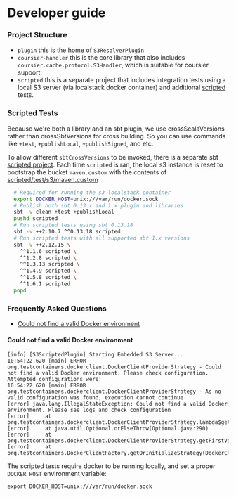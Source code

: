 Developer guide
===============

### Project Structure

* `plugin` this is the home of `S3ResolverPlugin`
* `coursier-handler` this is the core library that also includes `coursier.cache.protocol.S3Handler`, which is suitable for coursier support.
* `scripted` this is a separate project that includes integration tests using a local S3 server (via localstack docker container) and additional [scripted](https://www.scala-sbt.org/1.x/docs/Testing-sbt-plugins.html) tests.

### Scripted Tests

Because we're both a library and an sbt plugin, we use crossScalaVersions rather than crossSbtVersions for cross building. So you can use commands like `+test`, `+publishLocal`, `+publishSigned`, and etc.

To allow different `sbtCrossVersions` to be invoked, there is a separate sbt [scripted project](scripted/build.sbt). Each time `scripted` is ran, the local s3 instance is reset to bootstrap the bucket `maven.custom` with the contents of [scripted/test/s3/maven.custom](scripted/test/s3/maven.custom)

```bash
  # Required for running the s3 localstack container
  export DOCKER_HOST=unix:///var/run/docker.sock
  # Publish both sbt 0.13.x and 1.x plugin and libraries
  sbt -v clean +test +publishLocal
  pushd scripted
  # Run scripted tests using sbt 0.13.18
  sbt -v ++2.10.7 ^^0.13.18 scripted
  # Run scripted tests with all supported sbt 1.x versions
  sbt -v ++2.12.15 \
    ^^1.1.6 scripted \
    ^^1.2.8 scripted \
    ^^1.3.13 scripted \
    ^^1.4.9 scripted \
    ^^1.5.8 scripted \
    ^^1.6.1 scripted
  popd
```

### Frequently Asked Questions

- [Could not find a valid Docker environment](#could-not-find-a-valid-docker-environment)


#### Could not find a valid Docker environment

```
[info] [S3ScriptedPlugin] Starting Embedded S3 Server...
10:54:22.620 [main] ERROR org.testcontainers.dockerclient.DockerClientProviderStrategy - Could not find a valid Docker environment. Please check configuration. Attempted configurations were:
10:54:22.620 [main] ERROR org.testcontainers.dockerclient.DockerClientProviderStrategy - As no valid configuration was found, execution cannot continue
[error] java.lang.IllegalStateException: Could not find a valid Docker environment. Please see logs and check configuration
[error] 	at org.testcontainers.dockerclient.DockerClientProviderStrategy.lambda$getFirstValidStrategy$4(DockerClientProviderStrategy.java:156)
[error] 	at java.util.Optional.orElseThrow(Optional.java:290)
[error] 	at org.testcontainers.dockerclient.DockerClientProviderStrategy.getFirstValidStrategy(DockerClientProviderStrategy.java:148)
[error] 	at org.testcontainers.DockerClientFactory.getOrInitializeStrategy(DockerClientFactory.java:146)
```

The scripted tests require docker to be running locally, and set a proper `DOCKER_HOST` environment variable:

    export DOCKER_HOST=unix:///var/run/docker.sock
